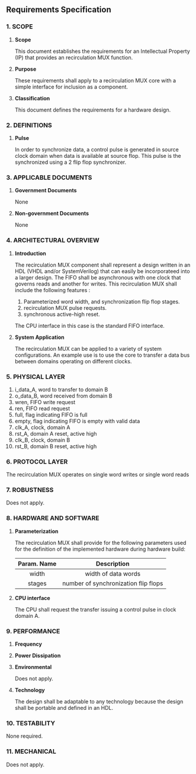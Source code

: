 ## Requirements Specification


### 1. SCOPE

1. **Scope**

   This document establishes the requirements for an Intellectual Property (IP) that provides an recirculation MUX function.
1. **Purpose**
 
   These requirements shall apply to a recirculation MUX core with a simple interface for inclusion as a component.
1. **Classification**
    
   This document defines the requirements for a hardware design.


### 2. DEFINITIONS

1. **Pulse**

   In order to synchronize data, a control pulse is generated in source clock domain when data is available at source flop. This pulse is the synchronized using a 2 flip flop synchronizer.

### 3. APPLICABLE DOCUMENTS 

1. **Government Documents**

   None
1. **Non-government Documents**

   None


### 4. ARCHITECTURAL OVERVIEW

1. **Introduction**

   The recirculation MUX component shall represent a design written in an HDL (VHDL and/or SystemVerilog) that can easily be incorporateed into a larger design. The FIFO shall be asynchronous with one clock that governs reads and another for writes. This recirculation MUX shall include the following features : 
     1. Parameterized word width, and synchronization flip flop stages.
     1. recirculation MUX pulse requests.
     1. synchronous active-high reset.

   The CPU interface in this case is the standard FIFO interface.

1. **System Application**
   
    The recirculation MUX can be applied to a variety of system configurations. An example use is to use the core to transfer a data bus between domains operating on different clocks.

### 5. PHYSICAL LAYER

 1. i_data_A, word to transfer to domain B
 6. o_data_B, word received from domain B
 7. wren, FIFO write request
 8. ren, FIFO read request
 9. full, flag indicating FIFO is full
 1. empty, flag indicating FIFO is empty with valid data
 7. clk_A, clock, domain A
 8. rst_A, domain A reset, active high
 7. clk_B, clock, domain B
 8. rst_B, domain B reset, active high

### 6. PROTOCOL LAYER

The recirculation MUX operates on single word writes or single word reads 

### 7. ROBUSTNESS

Does not apply.

### 8. HARDWARE AND SOFTWARE

1. **Parameterization**

   The recirculation MUX shall provide for the following parameters used for the definition of the implemented hardware during hardware build:

   | Param. Name | Description |
   | :------: | :------: |
   | width | width of data words |
   | stages | number of synchronization flip flops |

1. **CPU interface**

   The CPU shall request the transfer issuing a control pulse in clock domain A.


### 9. PERFORMANCE

1. **Frequency**
1. **Power Dissipation**
1. **Environmental**
 
   Does not apply.
1. **Technology**

   The design shall be adaptable to any technology because the design shall be portable and defined in an HDL.

### 10. TESTABILITY
None required.

### 11. MECHANICAL
Does not apply.